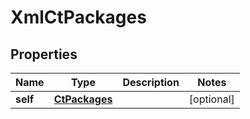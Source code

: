 
# XmlCtPackages

## Properties
| Name | Type | Description | Notes |
| ------------ | ------------- | ------------- | ------------- |
| **self** | [**CtPackages**](CtPackages.md) |  |  [optional] |



